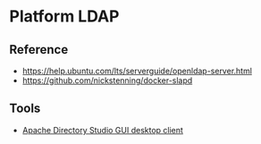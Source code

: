 # Platform LDAP

## Reference

  * https://help.ubuntu.com/lts/serverguide/openldap-server.html
  * https://github.com/nickstenning/docker-slapd

## Tools

  * [Apache Directory Studio GUI desktop client](https://directory.apache.org/studio/downloads.html)